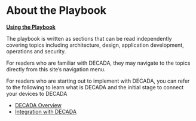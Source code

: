 # About the Playbook

<u>**Using the Playbook**</u>

The playbook is written as sections that can be read independently covering topics including architecture, design, application development, operations and security. 

For readers who are familiar with DECADA, they may navigate to the topics directly from this site’s navigation menu.

For readers who are starting out to implement with DECADA, you can refer to the following to learn what is DECADA and the initial stage to connect your devices to DECADA

- [DECADA Overview](Overview/Overview.md)
- [Integration with DECADA](Dev_Con/Onboard.md)


